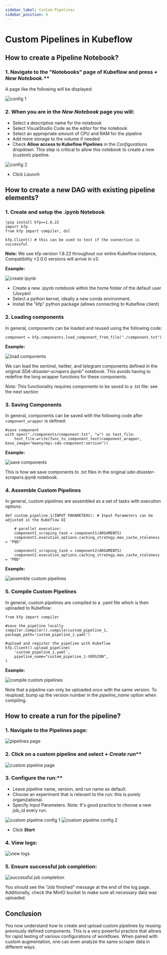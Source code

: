 ```yaml
---
sidebar_label: Custom Pipelines
sidebar_position: 4
---
```


# Custom Pipelines in Kubeflow

## How to create a Pipeline Notebook?

### 1. Navigate to the "Notebooks" page of Kubeflow and press *+ New Notebook*.**

A page like the following will be displayed:

![config 1](images/notebook-config-1.png)

### 2. When you are in the *New Notebook* page you will:

* Select a descriptive name for the notebook
* Select VisualStudio Code as the editor for the notebook
* Select an appropriate amount of CPU and RAM for the pipeline
* Add more storage to the volume if needed
* Check **Allow access to Kubeflow Pipelines** in the *Configurations* dropdown. This step is critical to allow this notebook to create a new (custom) pipeline. 

![config 2](images/notebook-config-2.png)

* Click *Launch*


## How to create a new DAG with existing pipeline elements?

### 1. Create and setup the .ipynb Notebook

```
!pip install kfp==1.8.22
import kfp
from kfp import compiler, dsl

kfp.Client() # this can be used to test if the connection is successful
```

**Note:** We use kfp version 1.8.22 throughout our entire Kubeflow instance, Compatibility >2.0.0 versions will arrive in v3. 

**Example:**

![create ipynb](images/create-ipynb.png)

* Create a new .ipynb notebook within the home folder of the default user (Jovyan)
* Select a python kernel, ideally a new conda environment. 
* Install the "kfp" python package (allows connecting to Kubeflow client)

### 2. Loading components

In general, components can be loaded and reused using the following code:

```
component = kfp.components.load_component_from_file("./component.txt")
```

**Example:**

![load components](images/loading-components.png)

We can load the sentinel, twitter, and telegram components defined in the original *SDA-disaster-scrapers.ipynb"* notebook. This avoids having to redefine the long wrapper functions for these components. 

*Note:* This functionality requires components to be saved to a .txt file: see the next section

### 3. Saving Components

In general, components can be saved with the following code after ```component_wrapper``` is defined:


```
#save component
with open("./components/component.txt", "w") as text_file:
    text_file.write(func_to_component_text(component_wrapper, base_image="maany/mpi-sda-component:version"))

```

**Example:**

![save components](images/saving-components.png)


This is how we save components to .txt files in the original *sda-disaster-scrapers.ipynb* notebook.


### 4. Assemble Custom Pipelines

In general, custom pipelines are assembled as a set of tasks with execution options:

```
def custom_pipeline_1(INPUT PARAMETERS): # Input Parameters can be adjusted in the Kubeflow UI

    # parallel execution:
    component1_scraping_task = component1(ARGUMENTS)
    component1.execution_options.caching_strategy.max_cache_staleness = "P0D"

    component2_scraping_task = component2(ARGUMENTS)
    component2.execution_options.caching_strategy.max_cache_staleness = "P0D"
```

**Example:**

![assemble custom pipelines](images/assemble-custom-pipeline.png)

### 5. Compile Custom Pipelines

In general, custom pipelines are compiled to a .yaml file which is then uploaded to Kubeflow:

```
from kfp import compiler

#save the pipeline locally
compiler.Compiler().compile(custom_pipeline_1, package_path='custom_pipeline_1.yaml') 

#upload and register the pipeline with Kubeflow
kfp.Client().upload_pipeline(
    'custom_pipeline_1.yaml',
    pipeline_name="custom_pipeline_1-VERSION",
)

```

**Example:**

![compile custom pipelines](images/compile-custom-pipeline.png)

Note that a pipeline can only be uploaded *once* with the same version. To reupload, bump up the version number in the *pipeline_name* option when compiling. 


## How to create a run for the pipeline?

### 1. Navigate to the Pipelines page:

![pipelines page](images/pipelines-page.png)

### 2. Click on a custom pipeline and select *+ Create run***

![custom pipeline page](images/custom-pipeline-page.png)

### 3. Configure the run:**

* Leave pipeline name, version, and run name as default.
* Choose an experiment that is relevant to the run: this is purely organizational.
* Specify Input Parameters. Note: It's good practice to choose a new job_id every run. 

![custom pipeline config 1](images/custom-pipeline-config-1.png)
![custom pipeline config 2](images/custom-pipeline-config-2.png)

* Click ***Start***

### 4. View logs:

![view logs](images/view-logs.png)

### 5. Ensure successful job completion:

![successful job completion](images/successful-job-completion.png)

You should see the "Job finished" message at the end of the log page. Additionally, check the MinIO bucket to make sure all necessary data was uploaded.

## Conclusion

You now understand how to create and upload custom pipelines by reusing previously defined components. This is a very powerful practice that allows for rapid testing of various configurations of workflows. When paired with custom augmentation, one can even analyze the same scraper data in different ways. 